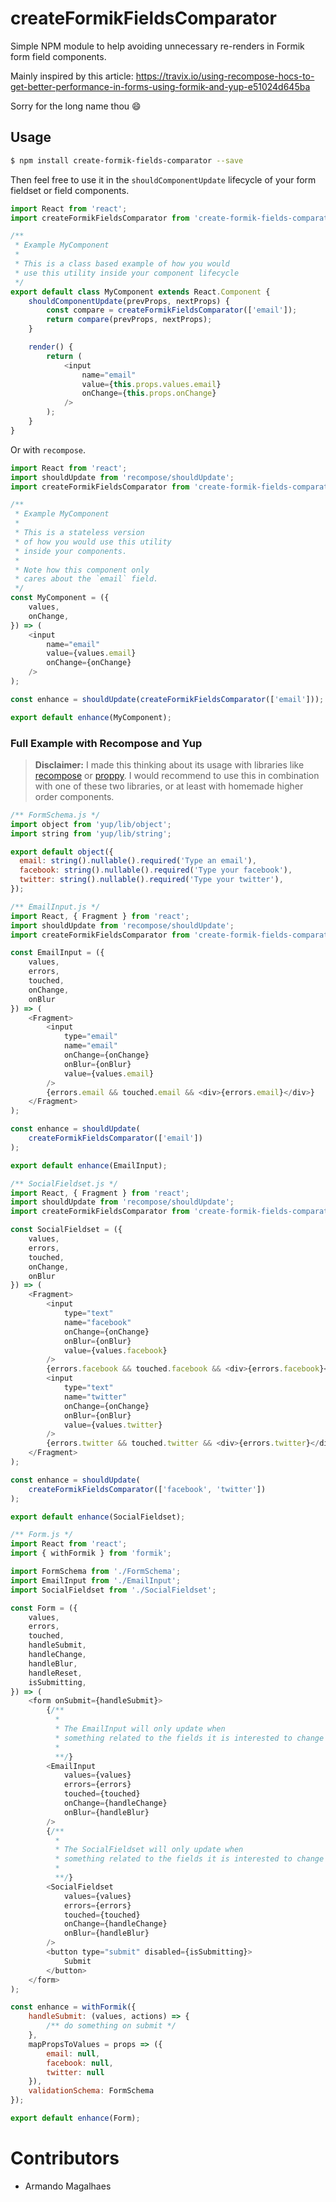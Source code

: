 # createFormikFieldsComparator

Simple NPM module to help avoiding unnecessary re-renders in Formik form field components.

Mainly inspired by this article: https://travix.io/using-recompose-hocs-to-get-better-performance-in-forms-using-formik-and-yup-e51024d645ba

Sorry for the long name thou :smile: 

## Usage

```sh
$ npm install create-formik-fields-comparator --save
```

Then feel free to use it in the `shouldComponentUpdate` lifecycle of your form fieldset or field components.

```js
import React from 'react';
import createFormikFieldsComparator from 'create-formik-fields-comparator';

/**
 * Example MyComponent
 * 
 * This is a class based example of how you would
 * use this utility inside your component lifecycle 
 */
export default class MyComponent extends React.Component {
    shouldComponentUpdate(prevProps, nextProps) {
        const compare = createFormikFieldsComparator(['email']);
        return compare(prevProps, nextProps);
    }

    render() {
        return (
            <input
                name="email"
                value={this.props.values.email}
                onChange={this.props.onChange}
            />
        );
    }
}
```

Or with `recompose`.

```js
import React from 'react';
import shouldUpdate from 'recompose/shouldUpdate';
import createFormikFieldsComparator from 'create-formik-fields-comparator';

/**
 * Example MyComponent
 * 
 * This is a stateless version
 * of how you would use this utility
 * inside your components.
 * 
 * Note how this component only
 * cares about the `email` field.
 */
const MyComponent = ({
    values,
    onChange,
}) => (
    <input
        name="email"
        value={values.email}
        onChange={onChange}
    />
);

const enhance = shouldUpdate(createFormikFieldsComparator(['email']));

export default enhance(MyComponent);
```

### Full Example with Recompose and Yup

> **Disclaimer:** I made this thinking about its usage with libraries like [recompose](https://github.com/acdlite/recompose) or [proppy](https://github.com/fahad19/proppy). I would recommend to use this in combination with one of these two libraries, or at least with homemade higher order components.

```js
/** FormSchema.js */
import object from 'yup/lib/object';
import string from 'yup/lib/string';

export default object({
  email: string().nullable().required('Type an email'),
  facebook: string().nullable().required('Type your facebook'),
  twitter: string().nullable().required('Type your twitter'),
});
```

```js
/** EmailInput.js */
import React, { Fragment } from 'react';
import shouldUpdate from 'recompose/shouldUpdate';
import createFormikFieldsComparator from 'create-formik-fields-comparator';

const EmailInput = ({
    values,
    errors,
    touched,
    onChange,
    onBlur
}) => (
    <Fragment>
        <input
            type="email"
            name="email"
            onChange={onChange}
            onBlur={onBlur}
            value={values.email}
        />
        {errors.email && touched.email && <div>{errors.email}</div>}
    </Fragment>
);

const enhance = shouldUpdate(
    createFormikFieldsComparator(['email'])
);

export default enhance(EmailInput);
```

```js
/** SocialFieldset.js */
import React, { Fragment } from 'react';
import shouldUpdate from 'recompose/shouldUpdate';
import createFormikFieldsComparator from 'create-formik-fields-comparator';

const SocialFieldset = ({
    values,
    errors,
    touched,
    onChange,
    onBlur
}) => (
    <Fragment>
        <input
            type="text"
            name="facebook"
            onChange={onChange}
            onBlur={onBlur}
            value={values.facebook}
        />
        {errors.facebook && touched.facebook && <div>{errors.facebook}</div>}
        <input
            type="text"
            name="twitter"
            onChange={onChange}
            onBlur={onBlur}
            value={values.twitter}
        />
        {errors.twitter && touched.twitter && <div>{errors.twitter}</div>}
    </Fragment>
);

const enhance = shouldUpdate(
    createFormikFieldsComparator(['facebook', 'twitter'])
);

export default enhance(SocialFieldset);
```

```js
/** Form.js */
import React from 'react';
import { withFormik } from 'formik';

import FormSchema from './FormSchema';
import EmailInput from './EmailInput';
import SocialFieldset from './SocialFieldset';

const Form = ({
    values,
    errors,
    touched,
    handleSubmit,
    handleChange,
    handleBlur,
    handleReset,
    isSubmitting,
}) => (
    <form onSubmit={handleSubmit}>
        {/**
          *
          * The EmailInput will only update when 
          * something related to the fields it is interested to change
          *
          **/}
        <EmailInput
            values={values}
            errors={errors}
            touched={touched}
            onChange={handleChange}
            onBlur={handleBlur}
        />
        {/**
          *
          * The SocialFieldset will only update when 
          * something related to the fields it is interested to change
          *
          **/}
        <SocialFieldset
            values={values}
            errors={errors}
            touched={touched}
            onChange={handleChange}
            onBlur={handleBlur}
        />
        <button type="submit" disabled={isSubmitting}>
            Submit
        </button>
    </form>
);

const enhance = withFormik({
    handleSubmit: (values, actions) => {
        /** do something on submit */
    },
    mapPropsToValues = props => ({
        email: null,
        facebook: null,
        twitter: null
    }),
    validationSchema: FormSchema
});

export default enhance(Form);
```

# Contributors

- Armando Magalhaes